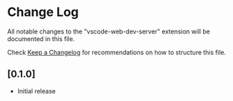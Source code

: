 # Change Log

All notable changes to the "vscode-web-dev-server" extension will be documented in this file.

Check [Keep a Changelog](http://keepachangelog.com/) for recommendations on how to structure this file.

## [0.1.0]

- Initial release
